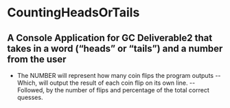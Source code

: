 # CountingHeadsOrTails

## A Console Application for GC Deliverable2 that takes in a word (“heads” or “tails”) and a number from the user
- The NUMBER will represent how many coin flips the program outputs
-- Which, will output the result of each coin flip on its own line.
-- Followed, by the number of flips and percentage of the total correct quesses. 
